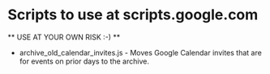 # Scripts to use at scripts.google.com

** USE AT YOUR OWN RISK :-) **

* archive_old_calendar_invites.js - Moves Google Calendar invites that are for events on prior days to the archive.
